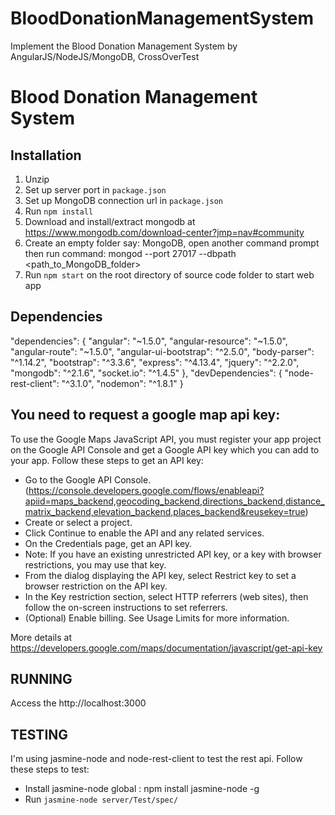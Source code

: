 # BloodDonationManagementSystem
Implement the Blood Donation Management System by AngularJS/NodeJS/MongoDB, CrossOverTest

# Blood Donation Management System

## Installation

1. Unzip
2. Set up server port in `package.json`
3. Set up MongoDB connection url in `package.json`
4. Run `npm install`
5. Download and install/extract mongodb at https://www.mongodb.com/download-center?jmp=nav#community
6. Create an empty folder say: MongoDB, open another command prompt then run command: mongod --port 27017 --dbpath <path_to_MongoDB_folder>
7. Run `npm start` on the root directory of source code folder to start web app

## Dependencies

  "dependencies": {
    "angular": "~1.5.0",
    "angular-resource": "~1.5.0",
    "angular-route": "~1.5.0",
    "angular-ui-bootstrap": "^2.5.0",
    "body-parser": "^1.14.2",
    "bootstrap": "^3.3.6",
    "express": "^4.13.4",
    "jquery": "^2.2.0",
    "mongodb": "^2.1.6",
    "socket.io": "^1.4.5"
  },
  "devDependencies": {
    "node-rest-client": "^3.1.0",
    "nodemon": "^1.8.1"
  }


## You need to request a google map api key:

To use the Google Maps JavaScript API, you must register your app project on the Google API Console and get a Google API key which you can add to your app.
Follow these steps to get an API key:

- Go to the Google API Console. (https://console.developers.google.com/flows/enableapi?apiid=maps_backend,geocoding_backend,directions_backend,distance_matrix_backend,elevation_backend,places_backend&reusekey=true)
- Create or select a project.
- Click Continue to enable the API and any related services.
- On the Credentials page, get an API key.
- Note: If you have an existing unrestricted API key, or a key with browser restrictions, you may use that key.
- From the dialog displaying the API key, select Restrict key to set a browser restriction on the API key.
- In the Key restriction section, select HTTP referrers (web sites), then follow the on-screen instructions to set referrers.
- (Optional) Enable billing. See Usage Limits for more information.

More details at https://developers.google.com/maps/documentation/javascript/get-api-key

## RUNNING

Access the http://localhost:3000

## TESTING

I'm using jasmine-node and node-rest-client to test the rest api. Follow these steps to test:
- Install jasmine-node global : npm install jasmine-node -g
- Run ` jasmine-node server/Test/spec/ `


